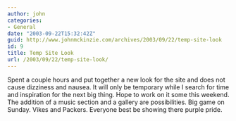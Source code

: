 ```yaml
---
author: john
categories:
- General
date: "2003-09-22T15:32:42Z"
guid: http://www.johnmckinzie.com/archives/2003/09/22/temp-site-look
id: 9
title: Temp Site Look
url: /2003/09/22/temp-site-look/
---
```


Spent a couple hours and put together a new look for the site and does not cause dizziness and nausea. It will only be temporary while I search for time and inspiration for the next big thing. Hope to work on it some this weekend. The addition of a music section and a gallery are possibilities. Big game on Sunday. Vikes and Packers. Everyone best be showing there purple pride.